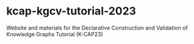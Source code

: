 # kcap-kgcv-tutorial-2023
Website and materials for the Declarative Construction and Validation of Knowledge Graphs Tutorial (K-CAP23)
